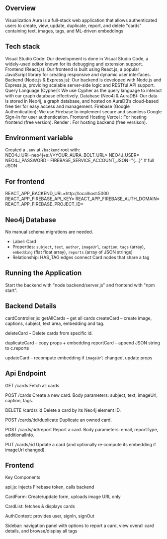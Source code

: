 ## Overview

Visualization Aura is a full-stack web application that allows authenticated users to create, view, update, duplicate, report, and delete "cards" containing text, images, tags, and ML-driven embeddings

## Tech stack
Visual Studio Code: Our development is done in Visual Studio Code, a widely-used editor known for its debugging and extension support.
Frontend (React.js): Our frontend is built using React.js, a popular JavaScript library for creating responsive and dynamic user interfaces. Backend (Node.js & Express.js): Our backend is developed with
Node.js and Express.js, providing scalable server-side logic and RESTful API support. Query Language 
(Cypher): We use Cypher as the query language to interact with our graph database effectively. Database
(Neo4j & AuraDB): Our data is stored in Neo4j, a graph database, and hosted on AuraDB’s cloud-based free tier for easy access and management. Firebase 
(Google Authentication): We use Firebase to implement secure and seamless Google Sign-In for user authentication. Frontend Hosting 
Vercel : For hosting frontend (free version).
Render : For hosting backend (free versison).

## Environment variable
Created a `.env` at `/backend` root with:
NEO4J_URI=neo4j+s://<YOUR_AURA_BOLT_URL>
NEO4J_USER=<USERNAME>
NEO4J_PASSWORD=<PASSWORD>
FIREBASE_SERVICE_ACCOUNT_JSON="{...}"  # full JSON

## For frontend
REACT_APP_BACKEND_URL=http://localhost:5000
REACT_APP_FIREBASE_API_KEY=<KEY>
REACT_APP_FIREBASE_AUTH_DOMAIN=<DOMAIN>
REACT_APP_FIREBASE_PROJECT_ID=<ID>


## Neo4j Database
No manual schema migrations are needed.
- Label: Card
- Properties: `subject`, `text`, `author`, `imageUrl`, `caption`, `tags` (array), `embedding` (flat float array), `reports` (array of JSON strings)
- Relationship: HAS_TAG edges connect Card nodes that share a tag
  
## Running the Application
Start the backend with "node backend/server.js" and frontend with "npm start".

## Backend Details

 cardController.js:
 getAllCards – get all cards
 createCard – create image, captions, subject, text area, embedding and tag.

 deleteCard – Delete cards from specific id.

 duplicateCard – copy props + embedding
 reportCard – append JSON string to c.reports

 updateCard – recompute embedding if `imageUrl` changed, update props

## Api Endpoint 
GET /cards
Fetch all cards.

POST /cards
Create a new card. Body parameters: subject, text, imageUrl, caption, tags.

DELETE /cards/:id
Delete a card by its Neo4j element ID.

POST /cards/:id/duplicate
Duplicate an owned card.

POST /cards/:id/report
Report a card. Body parameters: email, reportType, additionalInfo.

PUT /cards/:id
Update a card (and optionally re‑compute its embedding if imageUrl changed).


## Frontend

Key Components 

api.js: injects Firebase token, calls backend

CardForm: Create/update form, uploads image URL only

CardList: fetches & displays cards

AuthContext: provides user, signIn, signOut

Sidebar: navigation panel with options to report a card, view overall card details, and browse/display all tags  
